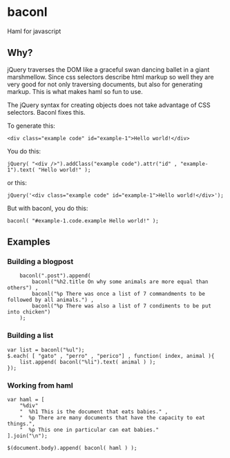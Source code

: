 # baconl

Haml for javascript

## Why?

jQuery traverses the DOM like a graceful swan dancing ballet in a giant marshmellow. Since css selectors describe html markup so well they are very good for not only traversing documents, but also for generating markup. This is what makes haml so fun to use.

The jQuery syntax for creating objects does not take advantage of CSS selectors. Baconl fixes this.

To generate this:

    <div class="example code" id="example-1">Hello world!</div>

You do this:

    jQuery( "<div />").addClass("example code").attr("id" , "example-1").text( "Hello world!" );

or this:

    jQuery('<div class="example code" id="example-1">Hello world!</div>');

But with baconl, you do this:

    baconl( "#example-1.code.example Hello world!" );

## Examples

### Building a blogpost


        baconl(".post").append(
            baconl("%h2.title On why some animals are more equal than others") , 
            baconl("%p There was once a list of 7 commandments to be followed by all animals.") , 
            baconl("%p There was also a list of 7 condiments to be put into chicken")
        );

### Building a list

    var list = baconl("%ul");
    $.each( [ "gato" , "perro" , "perico"] , function( index, animal ){
        list.append( baconl("%li").text( animal ) );
    });

### Working from haml

    var haml = [
        "%div"
        "  %h1 This is the document that eats babies." , 
        "  %p There are many documents that have the capacity to eat things.",
        "  %p This one in particular can eat babies."
    ].join("\n");

    $(document.body).append( baconl( haml ) );